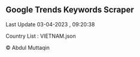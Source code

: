 

## Google Trends Keywords Scraper 
 
Last Update 03-04-2023 , 09:20:38

Country List :
VIETNAM.json



© Abdul Muttaqin 

